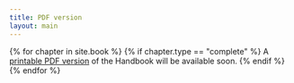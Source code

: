 ```yaml
---
title: PDF version
layout: main
---
```


{% for chapter in site.book %}
{% if chapter.type == "complete" %}
A <a href="{{ site.chapter.version }}/{{ site.chapter.pdf }}" alt="pdf">printable PDF version</a> of the Handbook will be available soon.
{% endif %}
{% endfor %}

